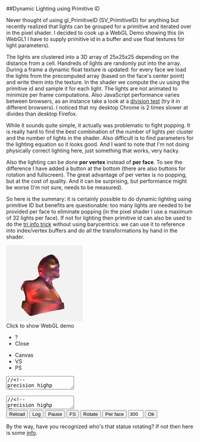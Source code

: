 
##Dynamic Lighting using Primitive ID

  Never thought of using gl\_PrimitiveID (SV\_PrimitiveID) for anything but recently realized that
  lights can be grouped for a primitive and iterated over in the pixel shader. I decided to cook up
  a WebGL Demo showing this (in WebGL1 I have to supply primitive id in a buffer and use float 
  textures for light parameters). 
  
  The lights are clustered into a 3D array of 25x25x25 depending on the distance from a cell. 
  Handreds of lights are randomly put into the array. During a frame a dynamic float 
  texture is updated: for every face we load the lights from the precomputed array (based on the 
  face's center point) and write them into the texture. In the shader we compute the uv using the 
  primitive id and sample it for each light. The lights are not animated to minimize per frame 
  computations. Also JavaScript performance varies between browsers, as an instance take a look
  at a [division test][d] (try it in different browsers). I noticed that my desktop Chrome is 
  2 times slower at divides than desktop Firefox.
  
  While it sounds quite simple, it actually was problematic to fight popping. It is really hard
  to find the best combination of the number of lights per cluster and the number of lights in
  the shader. Also difficult is to find parameters for the lighting equation so it looks good.
  And I want to note that I'm not doing physically correct lighting here, just something that
  works, very hacky.

  Also the lighting can be done **per vertex** instead of **per face**. To see the difference 
  I have added a button at the bottom (there are also buttons for rotation and fullscreen). 
  The great advantage of per vertex is no popping, but at the cost of quality. And it can be 
  surprising, but performance might be worse (I'm not sure, needs to be measured).

  So here is the summary: it is certainly possible to do dynamic lighting using primitive ID but 
  benefits are questionable: too many lights are needed to be provided per face to eliminate 
  popping (in the pixel shader I use a maximum of 32 lights per face). If not for lighting then 
  primitive id can also be used to do the [tri info trick][a] without using barycentrics: we can 
  use it to reference into index/vertex buffers and do all the transformations by hand in the 
  shader.


<div class="webgl" webgl_version="1" webgl_div="shader0" init="load_demo">
  <img class="link" src="images/lenin.png" title="Click to show WebGL demo" alt="WebGL demo"/><br/>
  <span>Click to show WebGL demo</span>
</div>

<div class="shader hidden" id="shader0" js="" fn="">
  <ul class="close">
    <li title="Info" class="help">?</li>
    <li title="Close Demo" class="close">Close</li>
  </ul>
  <ul class="menu">
    <li title="WebGL Canvas" class="canvas">Canvas</li>
    <li title="Vertex Shader" class="vs">VS</li>
    <li title="Pixel Shader" class="ps">PS</li>
  </ul>
  <div class="canvas">
  <canvas hide class="canvas"></canvas>
  <textarea hide class="vs hidden" spellcheck="false">//<!--
precision highp float;
attribute vec3 v_in;
attribute vec3 vn_in;
attribute float vid_in;

varying vec3 pos;
varying vec3 vn;
varying vec3 color;

uniform mat3 cam;
uniform vec3 campos;
uniform vec2 screen;
uniform vec3 opts;

const float pi = 3.14159265;

uniform float vmode;
uniform vec2 ltexsize;
uniform sampler2D ltex;

float round(float v){ return floor(v+.5); }
float md(float a, float b){ return round( b*fract(a/b) ); }

vec3 getc(float x) {
  
  vec3 colors[5];

  colors[0]=vec3(70, 90, 70)/255.;
  colors[1]=vec3(80, 60, 100)/255.;
  colors[2]=vec3(180, 50, 80)/255.;
  colors[3]=vec3(70, 80, 100)/255.;
  colors[4]=vec3(180, 60, 40)/255.;

  float v = md(x,5.);

  if(v==0.) return colors[0];
  if(v==1.) return colors[1];
  if(v==2.) return colors[2];
  if(v==3.) return colors[3];
  return colors[4];
}

void main() {

  vec3 ar = vec3(1);
  if( screen.x > screen.y ) 
    ar = vec3(screen.y/screen.x,1,1);
  else
    ar = vec3(1,screen.x/screen.y,1);
  vn = cam*vn_in;
  vec3 p = cam*v_in;
  pos = p;
  p = p+campos;
  float far = 10000.0;
  float near = 1.0;
  float z = p.z;
  p = ar * p;
  p.z = far*(z-near)/(far-near);
  gl_Position = vec4(p,z);


  if( vmode == 1. ) {

    vec3 norm = normalize(vn);
    color = vec3(0,0,0);
  }
}
//-->
  </textarea>
  <textarea hide class="ps hidden" spellcheck="false">//<!--
precision highp float;
varying vec3 pos;
varying vec3 vn;
varying vec3 color;

const float pi = 3.14159265;

const float lsize = 8.;

uniform vec3 opts;
uniform float vmode;
uniform float t;
uniform sampler2D ltex;

float round(float v){ return floor(v+.5); }
float md(float a, float b){ return round( b*fract(a/b) ); }
vec3 md(vec3 a, vec3 b){ return a; }

vec3 getc(float x) {

  vec3 colors[5];

  colors[0]=vec3(70, 90, 70)/255.;
  colors[1]=vec3(80, 60, 100)/255.;
  colors[2]=vec3(180, 50, 80)/255.;
  colors[3]=vec3(70, 80, 100)/255.;
  colors[4]=vec3(180, 60, 40)/255.;

  float v = md(x,5.);

  if(v==0.) return colors[0];
  if(v==1.) return colors[1];
  if(v==2.) return colors[2];
  if(v==3.) return colors[3];
  return colors[4];
}

vec3 light(vec3 cell) {
  float cells = opts.x, lpercell = opts.y, distmax = opts.z;
  float zsqrt = sqrt( cells ), texl = cells * zsqrt;
  cell = clamp(cell,.0,cells-1.);
  vec3 n = normalize(vn);
  vec3 p = pos/distmax*.5 + .5;
  vec2 pxh = vec2( .5/texl/lpercell, .5/texl );
  vec2 px = vec2( 1./texl/lpercell, 0 );
  vec2 zoff = vec2( mod(cell.z,zsqrt), floor( cell.z/zsqrt ) );
  vec2 uv = ( cell.xy + zoff*cells ) / texl;

  vec3 c = vec3(0,0,0);

  for(float i=.0; i < lsize; i++ ) {
    vec4 l = texture2D( ltex, uv+i*px+pxh );
    if( l.w == .0 ) break;
    vec3 ldir = l.xyz-p;
    float d = 1.+length(ldir);
    float kd = abs( dot(normalize(ldir), n) );
    float s = smoothstep(0.,0.5,cos(t));
    kd = (s*2.+2.) * pow(kd, 2.) / pow( d, 14.);
    c = c + kd * getc(l.w + (s*2.+2.)*t);
  }
  return c;
}

void main() {

  if( vmode == 1. ) {
    gl_FragColor = vec4(color, 1);
    return;
  }

  float cells = opts.x, distmax = opts.z;
  vec3 p = pos/distmax*.5 + .5;
  vec3 cell = floor(p*cells-.5);
  vec3 off = fract(p*cells+.5);
  
  vec3 c0 = light( cell );
  vec3 c1 = light( cell + vec3(1,0,0));
  vec3 c01 = mix(c0,c1,off.x);
  vec3 c2 = light( cell + vec3(0,1,0));
  vec3 c3 = light( cell + vec3(1,1,0));
  vec3 c23 = mix(c2,c3,off.x);
  vec3 c03 = mix(c01,c23,off.y);
  
  vec3 d0 = light( cell + vec3(0,0,1));
  vec3 d1 = light( cell + vec3(1,0,1));
  vec3 d01 = mix(d0,d1,off.x);
  vec3 d2 = light( cell + vec3(0,1,1));
  vec3 d3 = light( cell + vec3(1,1,1));
  vec3 d23 = mix(d2,d3,off.x);
  vec3 d03 = mix(d01,d23,off.y);
  
  vec3 c = mix(c03,d03,off.z);

  const float gamma = 1./2.2;
  c = pow(c, vec3(gamma));

  gl_FragColor = vec4(c, 1);
}
//-->
  </textarea>
  <div hide class="help hidden"></div>
  </div>
  <div class="buttons">
  <button title="Reload Shaders" class="reload">Reload</button>
  <button title="Output WebGL Info in Console" class="log">Log</button>
  <button title="Pause Rendering" class="pause">Pause</button>
  <button title="Go Fullscreen" class="fscreen">FS</button>
  <button title="Rotate/Dont Rotate" id="rot" class="active">Rotate</button>
  <button title="Lighting Per Face/Per Vertex" id="vmode">Per face</button>
  <input type="text" size="2" title="Number of Lights" value="300" id="nlights">
  <button title="Set the Number of Lights" id="setnlights">Ok</button>
  </div>
</div>

<div class="clear">
</div>

  By the way, have you recognized who's that statue rotating? If not then here is some [info][l].


<div>

<script src="js/common.js"></script>
<script src="js/loader.js"></script>
<script src="js/math.js"></script>
<script src="js/camera.js"></script>
<script src="js/webgl-quad.js"></script>
<script src="js/webgl.js"></script>


<script>

  var loader_lenin;

  function load_demo (cb) {

    var span = this.querySelector("span");
    var div = this;

    if( !loader_lenin || 
          loader_lenin.failed || 
            !loader_lenin.loaded )

      loader_lenin = load_resources( ["webgl/lenin2dec4k.obj"], {} );

    loader_lenin.delay = 500;
    loader_lenin.span_text = "Computing lights, please wait...";
    loader_lenin.span_title = "Please wait";

    var fn = function(){ 
      if( loader_lenin.failed ) 
        alert("Loading " + loader_lenin.failed_src + " failed. Try realoading the page.");
      else if( ! loader_lenin.loaded ) 
        alert("Resources not loaded. Check console output (ctrl+shift+j or F12) and try reloading the page.");
      else {
        loader_lenin.step=2;
        lenin.call ( div, cb );
      }
    };

    load_animation (loader_lenin, span, fn);
  }

  var vv, vb, nb, fcb, idb;
  var d_max=0.0, cells=16, lights_max=150, rotate = true;
  var lights, lradius = 1./4.;
  var lpercell=8, lsort=true, vmode=false;
  var per_frame=10, ltexw, ltexh, ltex, ltexupdate=false;

  if( sqrt(cells) - floor(sqrt(cells)) ) throw "cells is not a square of two";

  function lenin (cb) {

    if( is_mobile() ) {
      alert( "Warning! Best viewed on desktop!" );
      lights_max = 200;
      cells = 10;
      per_frame = 32;
    }

    if( vb === undefined ) {

      load_buffers();
    }

    load_lights();

    var div = this.getAttribute("webgl_div");
    var canvas = document.querySelector( "div#"+div+" canvas" );

    rotate = true;
    
    var but_rot = document.getElementById( "rot" );
    but_rot.classList.add("active");
    but_rot.onclick = function() { 
      rotate = this.classList.toggle("active"); this.blur(); 
    };

    var cam = camera_create( { element: canvas.parentNode, nobind: false, personal: false, pos: vec3(0,0,400), speed: 10 } );
    var a=-Math.PI/2048.0, c=Math.cos(a), s=Math.sin(a);
    var mrot = mat3(vec3(c,0,s),vec3(0,1,0),vec3(-s,0,c));
    var camm = mat3();
    
    var but_vmode = document.getElementById( "vmode" );
    but_vmode.onclick = function() { 
      if( !this.vmode ) {
        this.innerHTML = "Per vertex";
        vmode = this.vmode = true;
      } else {
        this.innerHTML = "Per face";
        vmode = this.vmode = false;
      }
      this.blur();
      this.disabled = true;
      setTimeout( function() { but_vmode.disabled = false; }, 500 );
      load_lights();
      ltexupdate = true;
    };

    var but_nlights = document.getElementById( "setnlights" );
    var nlights = document.getElementById( "nlights" );
    nlights.value = lights_max;
    but_nlights.onclick = function() {
      var n = parseInt( nlights.value, 10 );
      if( n === NaN || n < 0 || n > 1000 ) alert( "wrong value" );
      else {
        lights_max = n;
        but_nlights.innerHTML = "Please wait...";
        but_nlights.disabled = true;
        setTimeout( function() {
          load_lights();
          ltexupdate = true;
          but_nlights.innerHTML = "Ok";
          but_nlights.disabled = false;
        }, 100 );
      }
    };

    var opts = {
      bgcolor : [.95, .95, .95, 1],
      buffers : {v_in: vb, vn_in: nb, vid_in: idb},
      draw_size : vb.length/3,
      uniforms : {
        opts: [cells,lpercell,d_max],
        cam: function(){ return cam.get_m(); }, 
        campos: function(){ return cam.get_pos(); },
        vmode: function(){ return [vmode]; },
      },
      textures : { 
        ltex: { tex2d: 1, width: ltexw, height: ltexh, format: "RGBA", type: "FLOAT",
                  minf:"NEAREST", magf:"NEAREST", genmipmap: 0, 
                  data: function(frame,dt) { 
                          if( frame === undefined || ltexupdate ) { 
                            ltexupdate = false;
                            return ltex;
                          }
                          return null;
                        },
               },
      },
      extensions : [ "OES_texture_float" ],
      onreload : function() { cam.reset_m(); },
      onclose : function() { camera_remove(cam); },
      onpause : function(s) { cam.pause(s); },
      onframe : function(frame,dt) {
        if( !cam.paused && rotate ) {
          mcopy( camm, cam.m );
          mclear( cam.m );
          mmul( cam.m, camm, mrot );
        }
      },
    };
    opts.uniforms.cam.matrix_size = 3;
    cb (opts);
  }

  function load_buffers() {

    var m, v=[], vn=[], f=[];

    var reg = /^v\s+([-.\d]+)\s+([-.\d]+)\s+([-.\d]+)/gm;
    while( (m = reg.exec( loader_lenin.data[0])) !== null )
      v.push( parseFloat(m[1]), parseFloat(m[2]), parseFloat(m[3]) );

    reg = /^vn\s+([-.\d]+)\s+([-.\d]+)\s+([-.\d]+)/gm;
    while( (m = reg.exec( loader_lenin.data[0])) !== null )
      vn.push( parseFloat(m[1]), parseFloat(m[2]), parseFloat(m[3]) );

    reg = /^f\s+(\d+)\/\/\d+\s+(\d+)\/\/\d+\s+(\d+)\/\/\d+/gm;
    while( (m = reg.exec( loader_lenin.data[0])) !== null )
      f.push( parseFloat(m[1]), parseFloat(m[2]), parseFloat(m[3]) );

    vb = new Float32Array( f.length*3 );
    nb = new Float32Array( f.length*3 );
    idb = new Float32Array( f.length );
    idb.attrib_size = 1;
    var vv = vec3();
    
    for(var i=0; i<f.length; i++) {

      for(var t=0; t<3; t++) {
        vv[t] = vb[i*3+t] = v[ (f[i]-1)*3+t ];
        nb[i*3+t] = vn[ (f[i]-1)*3+t ];
      }

      d_max = Math.max( d_max, len(vv) );

      idb[i] = i;
    }

  }

  function load_lights() {

    lights = array( Math.pow(cells,3), null ).map( function(){ return []; } );

    var v = vec4(), ldir = vec4();

    console.info( "computing lights clusters: ", lights.length*lights_max, "loop iterations" );
  
    var pxh = 0.5*1.0/cells;

    for(var n=0; n<lights_max; n++) {    

      var l = vec4( Math.random(), Math.random(), Math.random(), n );

      for(var z=0; z<cells; z++)
      for(var y=0; y<cells; y++)
      for(var x=0; x<cells; x++) {
        v[0] = x/cells+pxh; 
        v[1] = y/cells+pxh; 
        v[2] = z/cells+pxh;
        v[3] = n;
        sub(ldir, l, v);
        var d = len(ldir);
        if( d > lradius ) continue;
        var idx = z*cells*cells+y*cells+x;
        if( lights[idx].length < lpercell ) {
          l.dist_to_cell = d;
          lights[idx].push( l );
        }
      }
      
    }

    if( lsort ) {

      console.info( "sorting lights in cells" );

      foreach( lights, function(e){
        e.sort( function(a,b) { return a.dist_to_cell - b.dist_to_cell; } );
      } );
    }

    var zsqrt = round( sqrt( cells ) );
    var stride = cells*lpercell*zsqrt*4;
    ltex = new Float32Array( Math.pow( cells, 3 ) * lpercell * 4 );
    ltexw = cells*zsqrt*lpercell;
    ltexh = cells*zsqrt;

    for(var z=0; z<cells; z++)
    for(var y=0; y<cells; y++)
    for(var x=0; x<cells; x++) {
      var zx = z % zsqrt, zy = floor( z / zsqrt );
      var idx = z*cells*cells+y*cells+x;
      foreach( lights[idx], function(e,i) {
        var offx = zx*cells, offy = zy*cells;
        for( var n=0; n < 4; n++ ) 
          ltex[(y+offy)*stride+(x+offx)*lpercell*4+i*4+n] = e[n];
      } );
    }
  }


</script>

</div>


[a]: shader.html
[l]: lenin.html "Vladymir Lenin"
[d]: https://jsfiddle.net/ed8rccow/6/ "The Division Perfomance Test"

